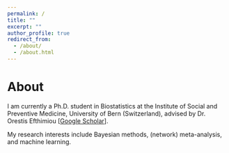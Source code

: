 ```yaml
---
permalink: /
title: ""
excerpt: ""
author_profile: true
redirect_from: 
  - /about/
  - /about.html
---
```


# About

I am currently a Ph.D. student in Biostatistics at the Institute of Social and Preventive Medicine, University of Bern (Switzerland), advised by Dr. Orestis Efthimiou [[Google Scholar](https://scholar.google.gr/citations?user=Vnips7cAAAAJ&hl=en)].

My research interests include Bayesian methods, (network) meta-analysis, and machine learning.
